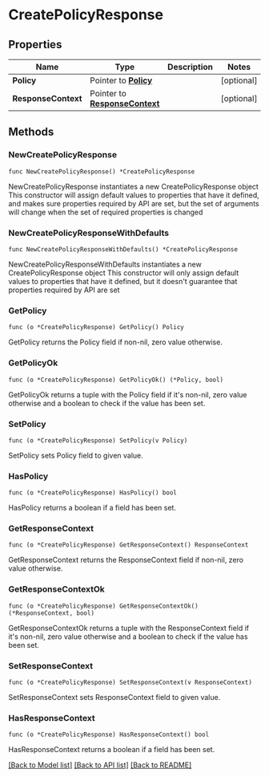# CreatePolicyResponse

## Properties

Name | Type | Description | Notes
------------ | ------------- | ------------- | -------------
**Policy** | Pointer to [**Policy**](Policy.md) |  | [optional] 
**ResponseContext** | Pointer to [**ResponseContext**](ResponseContext.md) |  | [optional] 

## Methods

### NewCreatePolicyResponse

`func NewCreatePolicyResponse() *CreatePolicyResponse`

NewCreatePolicyResponse instantiates a new CreatePolicyResponse object
This constructor will assign default values to properties that have it defined,
and makes sure properties required by API are set, but the set of arguments
will change when the set of required properties is changed

### NewCreatePolicyResponseWithDefaults

`func NewCreatePolicyResponseWithDefaults() *CreatePolicyResponse`

NewCreatePolicyResponseWithDefaults instantiates a new CreatePolicyResponse object
This constructor will only assign default values to properties that have it defined,
but it doesn't guarantee that properties required by API are set

### GetPolicy

`func (o *CreatePolicyResponse) GetPolicy() Policy`

GetPolicy returns the Policy field if non-nil, zero value otherwise.

### GetPolicyOk

`func (o *CreatePolicyResponse) GetPolicyOk() (*Policy, bool)`

GetPolicyOk returns a tuple with the Policy field if it's non-nil, zero value otherwise
and a boolean to check if the value has been set.

### SetPolicy

`func (o *CreatePolicyResponse) SetPolicy(v Policy)`

SetPolicy sets Policy field to given value.

### HasPolicy

`func (o *CreatePolicyResponse) HasPolicy() bool`

HasPolicy returns a boolean if a field has been set.

### GetResponseContext

`func (o *CreatePolicyResponse) GetResponseContext() ResponseContext`

GetResponseContext returns the ResponseContext field if non-nil, zero value otherwise.

### GetResponseContextOk

`func (o *CreatePolicyResponse) GetResponseContextOk() (*ResponseContext, bool)`

GetResponseContextOk returns a tuple with the ResponseContext field if it's non-nil, zero value otherwise
and a boolean to check if the value has been set.

### SetResponseContext

`func (o *CreatePolicyResponse) SetResponseContext(v ResponseContext)`

SetResponseContext sets ResponseContext field to given value.

### HasResponseContext

`func (o *CreatePolicyResponse) HasResponseContext() bool`

HasResponseContext returns a boolean if a field has been set.


[[Back to Model list]](../README.md#documentation-for-models) [[Back to API list]](../README.md#documentation-for-api-endpoints) [[Back to README]](../README.md)


